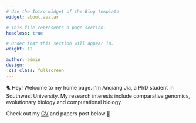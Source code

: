 ```yaml
---
# Use the Intro widget of the Blog template
widget: about.avatar

# This file represents a page section.
headless: true

# Order that this section will appear in.
weight: 12

author: admin
design:
 css_class: fullscreen
---
```


🐈 Hey! Welcome to my home page. I'm Anqiang Jia, a PhD student in Southwest University. My research interests include comparative genomics, evolutionary biology and computational biology.

Check out my [CV](/about/) and papers post below 🌈

